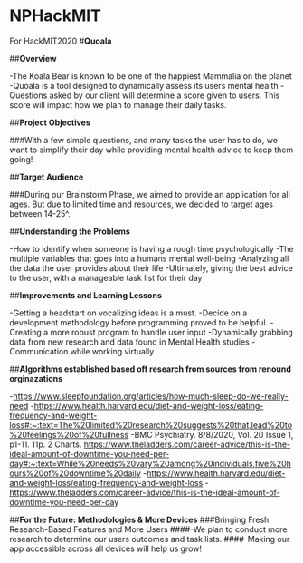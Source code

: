 # NPHackMIT
For HackMIT2020
#**Quoala**

##**Overview**

-The Koala Bear is known to be one of the happiest Mammalia on the planet
-Quoala is a tool designed to dynamically assess its users mental health
-Questions asked by our client will determine a score given to users. This score will impact how we plan to manage their daily tasks.

##**Project Objectives**

###With a few simple questions, and many tasks the user has to do, we want to simplify their day while providing mental health advice to keep them going!

##**Target Audience**

###During our Brainstorm Phase, we aimed to provide an application for all ages. But due to limited time and resources, we decided to target ages between 14-25^. 

##**Understanding the Problems**

-How to identify when someone is having a rough time psychologically 
-The multiple variables that goes into a humans mental well-being
-Analyzing all the data the user provides about their life
-Ultimately, giving the best advice to the user, with a manageable task list for their day

##**Improvements and Learning Lessons**

-Getting a headstart on vocalizing ideas is a must.
-Decide on a development methodology before programming proved to be helpful.
-Creating a more robust program to handle user input 
-Dynamically grabbing data from new research and data found in Mental Health studies
-Communication while working virtually

##**Algorithms established based off research from sources from renound orginazations**

-https://www.sleepfoundation.org/articles/how-much-sleep-do-we-really-need
-https://www.health.harvard.edu/diet-and-weight-loss/eating-frequency-and-weight-loss#:~:text=The%20limited%20research%20suggests%20that,lead%20to%20feelings%20of%20fullness
-BMC Psychiatry. 8/8/2020, Vol. 20 Issue 1, p1-11. 11p. 2 Charts.
https://www.theladders.com/career-advice/this-is-the-ideal-amount-of-downtime-you-need-per-day#:~:text=While%20needs%20vary%20among%20individuals,five%20hours%20of%20downtime%20daily
-https://www.health.harvard.edu/diet-and-weight-loss/eating-frequency-and-weight-loss
-https://www.theladders.com/career-advice/this-is-the-ideal-amount-of-downtime-you-need-per-day

##**For the Future: Methodologies & More Devices**
###Bringing Fresh Research-Based Features and More Users
####-We plan to conduct more research to determine our users outcomes and task lists. 
####-Making our app accessible across all devices will help us grow!
